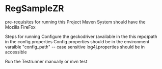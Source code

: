 # RegSampleZR

pre-requisites for running this Project
Maven
System should have the Mozilla FireFox

Steps for running 
Configure the geckodriver (available in the this repo)path in the config.properties
Config.properties should be in the environment varaible "config_path" -- case sensitive
log4j.properties should be in accessible


Run the Testrunner manually or mvn test

